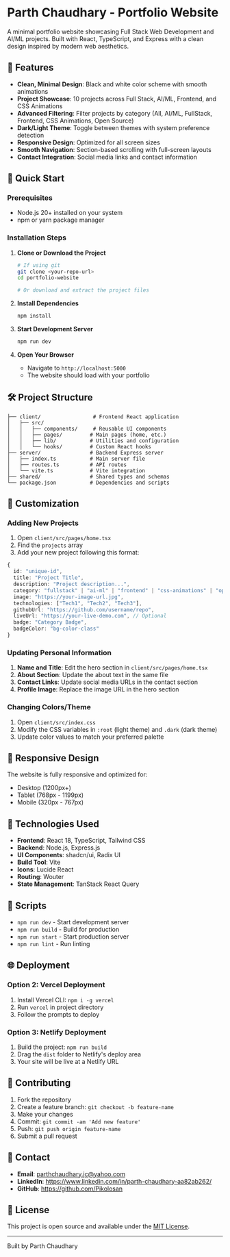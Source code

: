 # Parth Chaudhary - Portfolio Website

A minimal portfolio website showcasing Full Stack Web Development and AI/ML projects. Built with React, TypeScript, and Express with a clean design inspired by modern web aesthetics.

## 🌟 Features

- **Clean, Minimal Design**: Black and white color scheme with smooth animations
- **Project Showcase**: 10 projects across Full Stack, AI/ML, Frontend, and CSS Animations
- **Advanced Filtering**: Filter projects by category (All, AI/ML, FullStack, Frontend, CSS Animations, Open Source)
- **Dark/Light Theme**: Toggle between themes with system preference detection
- **Responsive Design**: Optimized for all screen sizes
- **Smooth Navigation**: Section-based scrolling with full-screen layouts
- **Contact Integration**: Social media links and contact information

## 🚀 Quick Start

### Prerequisites

- Node.js 20+ installed on your system
- npm or yarn package manager

### Installation Steps

1. **Clone or Download the Project**
   ```bash
   # If using git
   git clone <your-repo-url>
   cd portfolio-website
   
   # Or download and extract the project files
   ```

2. **Install Dependencies**
   ```bash
   npm install
   ```

3. **Start Development Server**
   ```bash
   npm run dev
   ```

4. **Open Your Browser**
   - Navigate to `http://localhost:5000`
   - The website should load with your portfolio

## 🛠️ Project Structure

```
├── client/                 # Frontend React application
│   ├── src/
│   │   ├── components/     # Reusable UI components
│   │   ├── pages/         # Main pages (home, etc.)
│   │   ├── lib/           # Utilities and configuration
│   │   └── hooks/         # Custom React hooks
├── server/                # Backend Express server
│   ├── index.ts           # Main server file
│   ├── routes.ts          # API routes
│   └── vite.ts            # Vite integration
├── shared/                # Shared types and schemas
└── package.json           # Dependencies and scripts
```

## 🎨 Customization

### Adding New Projects

1. Open `client/src/pages/home.tsx`
2. Find the `projects` array
3. Add your new project following this format:

```typescript
{
  id: "unique-id",
  title: "Project Title",
  description: "Project description...",
  category: "fullstack" | "ai-ml" | "frontend" | "css-animations" | "open-source",
  image: "https://your-image-url.jpg",
  technologies: ["Tech1", "Tech2", "Tech3"],
  githubUrl: "https://github.com/username/repo",
  liveUrl: "https://your-live-demo.com", // Optional
  badge: "Category Badge",
  badgeColor: "bg-color-class"
}
```

### Updating Personal Information

1. **Name and Title**: Edit the hero section in `client/src/pages/home.tsx`
2. **About Section**: Update the about text in the same file
3. **Contact Links**: Update social media URLs in the contact section
4. **Profile Image**: Replace the image URL in the hero section

### Changing Colors/Theme

1. Open `client/src/index.css`
2. Modify the CSS variables in `:root` (light theme) and `.dark` (dark theme)
3. Update color values to match your preferred palette

## 📱 Responsive Design

The website is fully responsive and optimized for:
- Desktop (1200px+)
- Tablet (768px - 1199px)
- Mobile (320px - 767px)

## 🔧 Technologies Used

- **Frontend**: React 18, TypeScript, Tailwind CSS
- **Backend**: Node.js, Express.js
- **UI Components**: shadcn/ui, Radix UI
- **Build Tool**: Vite
- **Icons**: Lucide React
- **Routing**: Wouter
- **State Management**: TanStack React Query

## 📄 Scripts

- `npm run dev` - Start development server
- `npm run build` - Build for production
- `npm run start` - Start production server
- `npm run lint` - Run linting

## 🌐 Deployment

### Option 2: Vercel Deployment
1. Install Vercel CLI: `npm i -g vercel`
2. Run `vercel` in project directory
3. Follow the prompts to deploy

### Option 3: Netlify Deployment
1. Build the project: `npm run build`
2. Drag the `dist` folder to Netlify's deploy area
3. Your site will be live at a Netlify URL

## 🤝 Contributing

1. Fork the repository
2. Create a feature branch: `git checkout -b feature-name`
3. Make your changes
4. Commit: `git commit -am 'Add new feature'`
5. Push: `git push origin feature-name`
6. Submit a pull request

## 📧 Contact

- **Email**: parthchaudhary.jc@yahoo.com
- **LinkedIn**: https://www.linkedin.com/in/parth-chaudhary-aa82ab262/
- **GitHub**: https://github.com/Pikolosan

## 📝 License

This project is open source and available under the [MIT License](LICENSE).

---

Built by Parth Chaudhary